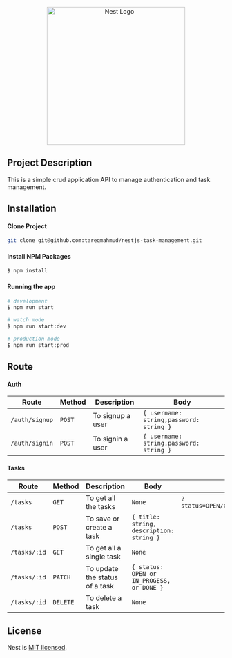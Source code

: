 <p align="center">
  <a href="http://nestjs.com/" target="blank"><img src="https://nestjs.com/img/logo_text.svg" width="320" alt="Nest Logo" /></a>
</p>

[circleci-image]: https://img.shields.io/circleci/build/github/nestjs/nest/master?token=abc123def456
[circleci-url]: https://circleci.com/gh/nestjs/nest

## Project Description
This is a simple crud application API to manage authentication and task management.

## Installation

#### Clone Project
```bash
git clone git@github.com:tareqmahmud/nestjs-task-management.git
```

#### Install NPM Packages
```bash
$ npm install
```

#### Running the app

```bash
# development
$ npm run start

# watch mode
$ npm run start:dev

# production mode
$ npm run start:prod
```

## Route

#### Auth
| Route      | Method |  Description | Body |
| ----------- | ----------- | ----------- | ------------- |
| `/auth/signup`      | `POST`       | To signup a user       | `{ username: string,password: string }`
| `/auth/signin`      | `POST`       | To signin a user       | `{ username: string,password: string }`


#### Tasks
| Route      | Method |  Description | Body | Query
| ----------- | ----------- | ----------- | ---------- | ---------- |
| `/tasks`      | `GET`       | To get all the tasks | `None` | `?status=OPEN/Close/IN_PROGESS&search=string`
| `/tasks`      | `POST`       | To save or create a task | `{ title: string, description: string }`
| `/tasks/:id`      | `GET`       | To get all a single task | `None`
| `/tasks/:id`      | `PATCH`       | To update the status of a task | `{ status: OPEN or IN_PROGESS, or DONE }`
| `/tasks/:id`      | `DELETE`       | To delete a task| `None`


## License

Nest is [MIT licensed](LICENSE).
